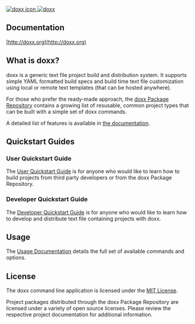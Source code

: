 <a href="http://doxx.org"><img src="https://raw.githubusercontent.com/chrissimpkins/doxx-docs-server/master/img/target-64.png" alt="doxx icon">  <img src="https://raw.githubusercontent.com/chrissimpkins/doxx-docs-server/master/img/doxx-header.png" alt="doxx"></a>

## Documentation

[http://doxx.org](http://doxx.org)

## What is doxx?

doxx is a generic text file project build and distribution system. It supports simple YAML formatted build specs and build time text file customization using local or remote text templates (that can be hosted anywhere).

For those who prefer the ready-made approach, the [doxx Package Repository](https://github.com/doxx-repo) contains a growing list of resusable, common project types that can be built with a simple set of doxx commands.

A detailed list of features is available in [the documentation](http://doxx.org).

## Quickstart Guides

### User Quickstart Guide


The [User Quickstart Guide](http://doxx.org/quickstart/user/) is for anyone who would like to learn how to build projects from third party developers or from the doxx Package Repository.


### Developer Quickstart Guide


The [Developer Quickstart Guide](http://doxx.org/quickstart/dev/) is for anyone who would like to learn how to develop and distribute text file containing projects with doxx.


## Usage

The [Usage Documentation](http://doxx.org/usage/syntax/) details the full set of available commands and options.


## License

The doxx command line application is licensed under the [MIT License](https://github.com/chrissimpkins/doxx/blob/master/docs/LICENSE).

Project packages distributed through the doxx Package Repository are licensed under a variety of open source licenses.  Please review the respective project documentation for additional information.